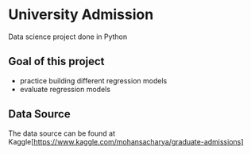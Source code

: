 # University Admission  
Data science project done in Python

## Goal of this project

- practice building different regression models
- evaluate regression models

## Data Source

The data source can be found at Kaggle[https://www.kaggle.com/mohansacharya/graduate-admissions]
